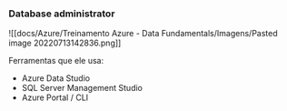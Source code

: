 ### Database administrator

![[docs/Azure/Treinamento Azure - Data Fundamentals/Imagens/Pasted image 20220713142836.png]]

Ferramentas que ele usa:
* Azure Data Studio
* SQL Server Management Studio
* Azure Portal / CLI
